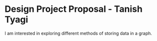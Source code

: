 # Design Project Proposal - Tanish Tyagi

I am interested in exploring different methods of storing data in a graph. 

